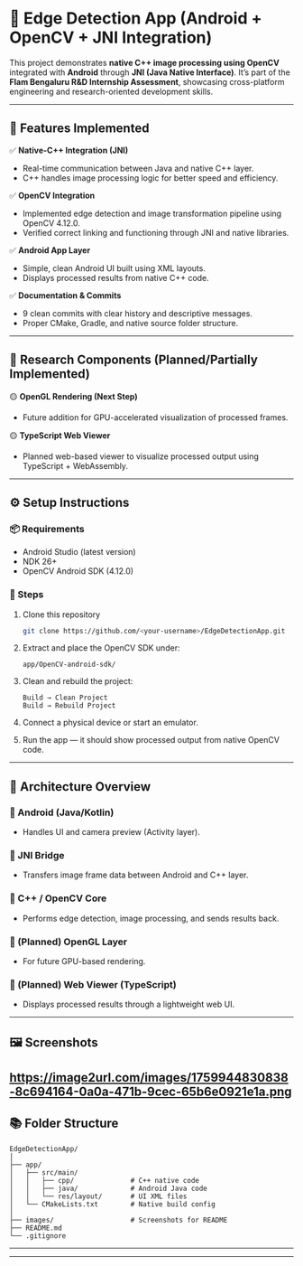 # 🧠 Edge Detection App (Android + OpenCV + JNI Integration)

This project demonstrates **native C++ image processing using OpenCV** integrated with **Android** through **JNI (Java Native Interface)**.
It’s part of the **Flam Bengaluru R&D Internship Assessment**, showcasing cross-platform engineering and research-oriented development skills.

---

## 🚀 Features Implemented

✅ **Native-C++ Integration (JNI)**

* Real-time communication between Java and native C++ layer.
* C++ handles image processing logic for better speed and efficiency.

✅ **OpenCV Integration**

* Implemented edge detection and image transformation pipeline using OpenCV 4.12.0.
* Verified correct linking and functioning through JNI and native libraries.

✅ **Android App Layer**

* Simple, clean Android UI built using XML layouts.
* Displays processed results from native C++ code.

✅ **Documentation & Commits**

* 9 clean commits with clear history and descriptive messages.
* Proper CMake, Gradle, and native source folder structure.

---

## 🧪 Research Components (Planned/Partially Implemented)

🟡 **OpenGL Rendering (Next Step)**

* Future addition for GPU-accelerated visualization of processed frames.

🟡 **TypeScript Web Viewer**

* Planned web-based viewer to visualize processed output using TypeScript + WebAssembly.

---

## ⚙️ Setup Instructions

### 📦 Requirements

* Android Studio (latest version)
* NDK 26+
* OpenCV Android SDK (4.12.0)

### 🧩 Steps

1. Clone this repository

   ```bash
   git clone https://github.com/<your-username>/EdgeDetectionApp.git
   ```
2. Extract and place the OpenCV SDK under:

   ```
   app/OpenCV-android-sdk/
   ```
3. Clean and rebuild the project:

   ```
   Build → Clean Project  
   Build → Rebuild Project
   ```
4. Connect a physical device or start an emulator.
5. Run the app — it should show processed output from native OpenCV code.

---

## 🧠 Architecture Overview

### 🔹 Android (Java/Kotlin)

* Handles UI and camera preview (Activity layer).

### 🔹 JNI Bridge

* Transfers image frame data between Android and C++ layer.

### 🔹 C++ / OpenCV Core

* Performs edge detection, image processing, and sends results back.

### 🔹 (Planned) OpenGL Layer

* For future GPU-based rendering.

### 🔹 (Planned) Web Viewer (TypeScript)

* Displays processed results through a lightweight web UI.

---

## 🖼️ Screenshots

https://image2url.com/images/1759944830838-8c694164-0a0a-471b-9cec-65b6e0921e1a.png
---

## 📚 Folder Structure

```
EdgeDetectionApp/
│
├── app/
│   ├── src/main/
│   │   ├── cpp/              # C++ native code
│   │   ├── java/             # Android Java code
│   │   └── res/layout/       # UI XML files
│   └── CMakeLists.txt        # Native build config
│
├── images/                   # Screenshots for README
├── README.md
└── .gitignore
```

---



---

